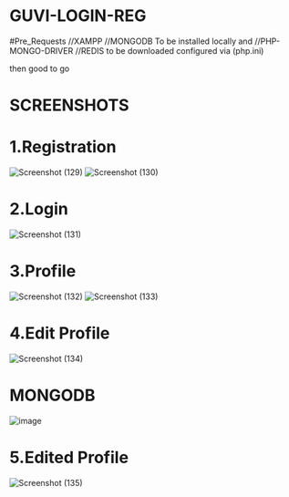 # GUVI-LOGIN-REG

#Pre_Requests
//XAMPP
//MONGODB
To be installed locally and
//PHP-MONGO-DRIVER
//REDIS
to be downloaded configured via (php.ini)

then good to go

# SCREENSHOTS

# 1.Registration
![Screenshot (129)](https://user-images.githubusercontent.com/71032429/230820582-e7dccecf-bfee-4c0d-b339-cb76ab4caf91.png)
![Screenshot (130)](https://user-images.githubusercontent.com/71032429/230820807-32a9317a-deb9-44e0-9cb2-d934752bdcae.png)
# 2.Login
![Screenshot (131)](https://user-images.githubusercontent.com/71032429/230820817-550b387f-7826-4dcb-9df3-a85ac3499262.png)
# 3.Profile
![Screenshot (132)](https://user-images.githubusercontent.com/71032429/230820626-6156541b-ebb6-4279-865c-96614b138f20.png)
![Screenshot (133)](https://user-images.githubusercontent.com/71032429/230820872-8aefbd71-5f77-4588-91b5-3b95138567a0.png)
# 4.Edit Profile
![Screenshot (134)](https://user-images.githubusercontent.com/71032429/230820658-0e7a6424-3d4c-4fee-8a5d-ec7f1a8ce188.png)
# MONGODB
![image](https://user-images.githubusercontent.com/71032429/230821067-b0143871-ca8c-4521-a495-0de0bfbd0521.png)
# 5.Edited Profile
![Screenshot (135)](https://user-images.githubusercontent.com/71032429/230820670-7fe957ca-4bea-4c75-8e3e-9fab8b8811d4.png)
